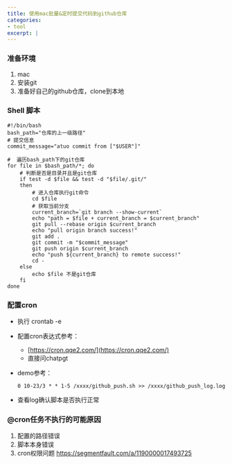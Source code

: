 ```yaml
---
title: 使用mac批量&定时提交代码到github仓库
categories:
- tool
excerpt: |
---
```


### 准备环境

1. mac
2. 安装git
3. 准备好自己的github仓库，clone到本地

### Shell 脚本

```shell
#!/bin/bash
bash_path="仓库的上一级路径"
# 提交信息
commit_message="atuo commit from ["$USER"]"

#  遍历bash_path下的git仓库
for file in $bash_path/*; do
    # 判断是否是目录并且是git仓库
    if test -d $file && test -d "$file/.git/"
    then
        # 进入仓库执行git命令
        cd $file
        # 获取当前分支
        current_branch=`git branch --show-current`
        echo "path = $file + current_branch = $current_branch"
        git pull --rebase origin $current_branch
        echo "pull origin branch success!"
        git add .
        git commit -m "$commit_message"
        git push origin $current_branch
        echo "push ${current_branch} to remote success!"
        cd -
    else
        echo $file 不是git仓库
    fi
done

```

### 配置cron

- 执行 crontab -e

- 配置cron表达式参考：

  - [https://cron.qqe2.com/](https://cron.qqe2.com/)
  - 直接问chatpgt

- demo参考：

  ```shell
  0 10-23/3 * * 1-5 /xxxx/github_push.sh >> /xxxx/github_push_log.log
  ```

- 查看log确认脚本是否执行正常

### @cron任务不执行的可能原因

1. 配置的路径错误
2. 脚本本身错误
3. cron权限问题 https://segmentfault.com/a/1190000017493725





